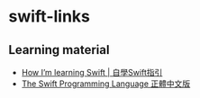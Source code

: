 # swift-links

## Learning material

- [How I’m learning Swift | 自學Swift指引](https://medium.com/henrystime/swift-ab0159b71871)
- [The Swift Programming Language 正體中文版](https://tommy60703.gitbooks.io/swift-language-traditional-chinese/content/chapter1/01_swift.html)

